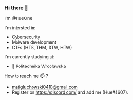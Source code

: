 ### Hi there 👋


I’m @HueOne

I'm intersted in:
 - Cybersecurity
 - Malware development
 - CTFs (HTB, THM, DTW, HTW)

I'm currently studying at:
  - 🧶 Politechnika Wrocławska 


How to reach me 📫 ?
- matigluchowski0410@gmail.com
- Register on https://discord.com/ and add me (Hue#4607).



